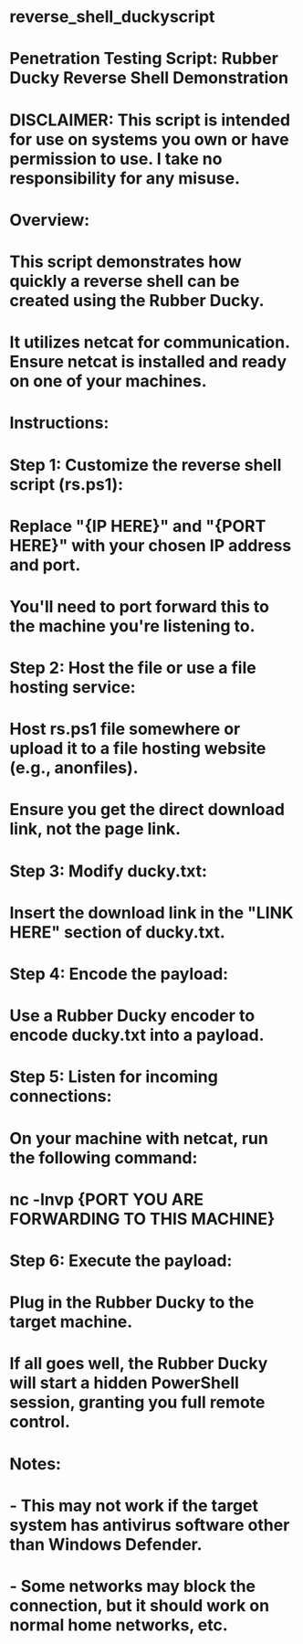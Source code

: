 # reverse_shell_duckyscript

# Penetration Testing Script: Rubber Ducky Reverse Shell Demonstration

# DISCLAIMER: This script is intended for use on systems you own or have permission to use. I take no responsibility for any misuse.

# Overview:
# This script demonstrates how quickly a reverse shell can be created using the Rubber Ducky.
# It utilizes netcat for communication. Ensure netcat is installed and ready on one of your machines.

# Instructions:

# Step 1: Customize the reverse shell script (rs.ps1):
# Replace "{IP HERE}" and "{PORT HERE}" with your chosen IP address and port.
# You'll need to port forward this to the machine you're listening to.

# Step 2: Host the file or use a file hosting service:
# Host rs.ps1 file somewhere or upload it to a file hosting website (e.g., anonfiles).
# Ensure you get the direct download link, not the page link.

# Step 3: Modify ducky.txt:
# Insert the download link in the "LINK HERE" section of ducky.txt.

# Step 4: Encode the payload:
# Use a Rubber Ducky encoder to encode ducky.txt into a payload.

# Step 5: Listen for incoming connections:
# On your machine with netcat, run the following command:
# nc -lnvp {PORT YOU ARE FORWARDING TO THIS MACHINE}

# Step 6: Execute the payload:
# Plug in the Rubber Ducky to the target machine.
# If all goes well, the Rubber Ducky will start a hidden PowerShell session, granting you full remote control.

# Notes:
# - This may not work if the target system has antivirus software other than Windows Defender.
# - Some networks may block the connection, but it should work on normal home networks, etc.

